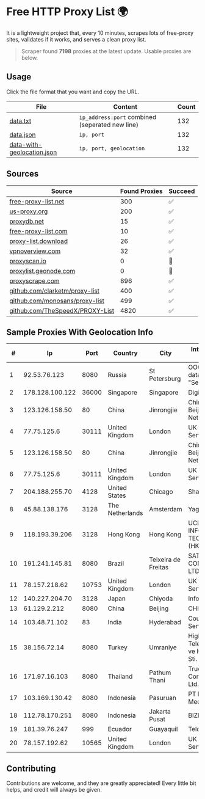 
# Free HTTP Proxy List 🌍

It is a lightweight project that, every 10 minutes, scrapes lots of free-proxy sites, validates if it works, and serves a clean proxy list.


> Scraper found **7198** proxies at the latest update. Usable proxies are below.

## Usage

Click the file format that you want and copy the URL.


|File|Content|Count|
|----|-------|-----|
|[data.txt](https://raw.githubusercontent.com/themiralay/Proxy-List-World/master/data.txt)|`ip_address:port` combined (seperated new line)|132|
|[data.json](https://raw.githubusercontent.com/themiralay/Proxy-List-World/master/data.json)|`ip, port`|132|
|[data-with-geolocation.json](https://raw.githubusercontent.com/themiralay/Proxy-List-World/master/data-with-geolocation.json)|`ip, port, geolocation`|132|

## Sources

|Source|Found Proxies|Succeed|
|------|-------------|-------|
|[free-proxy-list.net](https://free-proxy-list.net)|300|✅|
|[us-proxy.org](https://www.us-proxy.org)|200|✅|
|[proxydb.net](http://proxydb.net)|15|✅|
|[free-proxy-list.com](https://free-proxy-list.com/?page=&port=&type%5B%5D=http&type%5B%5D=https&up_time=0&search=Search)|10|✅|
|[proxy-list.download](https://www.proxy-list.download/HTTP)|26|✅|
|[vpnoverview.com](https://vpnoverview.com/privacy/anonymous-browsing/free-proxy-servers)|32|✅|
|[proxyscan.io](https://www.proxyscan.io)|0|🚫|
|[proxylist.geonode.com](https://proxylist.geonode.com/api/proxy-list?limit=300&page=1&sort_by=lastChecked&sort_type=desc&protocols=http,https)|0|🚫|
|[proxyscrape.com](https://api.proxyscrape.com/v2/?request=displayproxies&protocol=http&timeout=10000&country=all&ssl=all&anonymity=all)|896|✅|
|[github.com/clarketm/proxy-list](https://raw.githubusercontent.com/clarketm/proxy-list/master/proxy-list-raw.txt)|400|✅|
|[github.com/monosans/proxy-list](https://raw.githubusercontent.com/monosans/proxy-list/main/proxies/http.txt)|499|✅|
|[github.com/TheSpeedX/PROXY-List](https://raw.githubusercontent.com/TheSpeedX/PROXY-List/master/http.txt)|4820|✅|


## Sample Proxies With Geolocation Info

|#|Ip|Port|Country|City|Internet Service Provider|
|-|--|----|-------|----|-------------------------|
|1|92.53.76.123|8080|Russia|St Petersburg|OOO "Network of data-centers "Selectel"|
|2|178.128.100.122|36000|Singapore|Singapore|DigitalOcean, LLC|
|3|123.126.158.50|80|China|Jinrongjie|China Unicom Beijing Province Network|
|4|77.75.125.6|30111|United Kingdom|London|UK Dedicated Servers Limited|
|5|123.126.158.50|80|China|Jinrongjie|China Unicom Beijing Province Network|
|6|77.75.125.6|30111|United Kingdom|London|UK Dedicated Servers Limited|
|7|204.188.255.70|4128|United States|Chicago|Sharktech|
|8|45.88.138.176|3128|The Netherlands|Amsterdam|Yaglom Labs Ltd|
|9|118.193.39.206|3128|Hong Kong|Hong Kong|UCLOUD INFORMATION TECHNOLOGY (HK) LIMITED|
|10|191.241.145.81|8080|Brazil|Teixeira de Freitas|SATURNO COMUNICA??ES LTDA|
|11|78.157.218.62|10753|United Kingdom|London|UK Dedicated Servers Limited|
|12|140.227.204.70|3128|Japan|Chiyoda|InfoSphere|
|13|61.129.2.212|8080|China|Beijing|CHINANET|
|14|103.48.71.102|83|India|Hyderabad|Country Online Services PVT LTD|
|15|38.156.72.14|8080|Turkey|Umraniye|High Speed Telekomunikasyon ve Hab. Hiz. Ltd. Sti.|
|16|171.97.16.103|8080|Thailand|Pathum Thani|True Internet Corporation CO. Ltd.|
|17|103.169.130.42|8080|Indonesia|Pasuruan|PT Lancar Artha Media Data|
|18|112.78.170.251|8080|Indonesia|Jakarta Pusat|BIZNET|
|19|181.39.76.247|999|Ecuador|Guayaquil|Telconet S.A|
|20|78.157.192.62|10565|United Kingdom|London|UK Dedicated Servers Limited|



## Contributing

Contributions are welcome, and they are greatly appreciated! Every
little bit helps, and credit will always be given.


